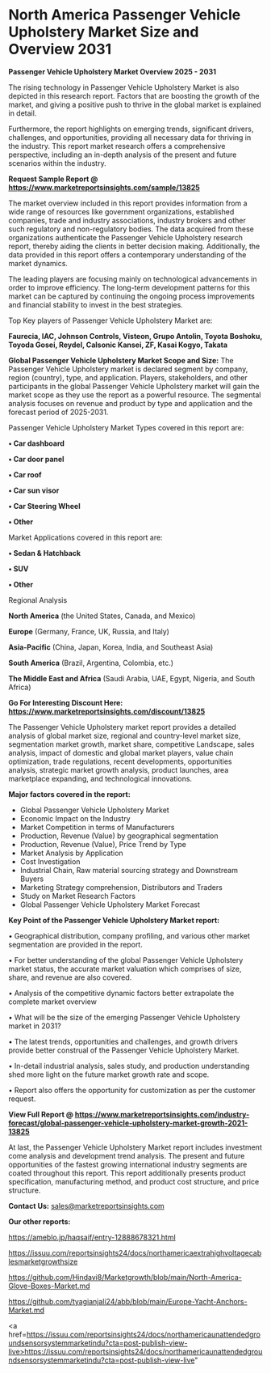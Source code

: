  # North America Passenger Vehicle Upholstery Market Size and Overview 2031

<Strong> Passenger Vehicle Upholstery Market Overview 2025 - 2031</strong>

The rising technology in Passenger Vehicle Upholstery Market is also depicted in this research report. Factors that are boosting the growth of the market, and giving a positive push to thrive in the global market is explained in detail.

Furthermore, the report highlights on emerging trends, significant drivers, challenges, and opportunities, providing all necessary data for thriving in the industry. This report market research offers a comprehensive perspective, including an in-depth analysis of the present and future scenarios within the industry.

<strong>Request Sample Report @ <a href=https://www.marketreportsinsights.com/sample/13825>https://www.marketreportsinsights.com/sample/13825</a></strong>

The market overview included in this report provides information from a wide range of resources like government organizations, established companies, trade and industry associations, industry brokers and other such regulatory and non-regulatory bodies. The data acquired from these organizations authenticate the Passenger Vehicle Upholstery research report, thereby aiding the clients in better decision making. Additionally, the data provided in this report offers a contemporary understanding of the market dynamics.

The leading players are focusing mainly on technological advancements in order to improve efficiency. The long-term development patterns for this market can be captured by continuing the ongoing process improvements and financial stability to invest in the best strategies.

Top Key players of Passenger Vehicle Upholstery Market are:

<strong>Faurecia, IAC, Johnson Controls, Visteon, Grupo Antolin, Toyota Boshoku, Toyoda Gosei, Reydel, Calsonic Kansei, ZF, Kasai Kogyo, Takata</strong>

<strong><b>Global Passenger Vehicle Upholstery Market Scope and Size:</b></strong>
The Passenger Vehicle Upholstery market is declared segment by company, region (country), type, and application. Players, stakeholders, and other participants in the global Passenger Vehicle Upholstery market will gain the market scope as they use the report as a powerful resource. The segmental analysis focuses on revenue and product by type and application and the forecast period of 2025-2031.

Passenger Vehicle Upholstery Market Types covered in this report are:

<strong>• Car dashboard

• Car door panel

• Car roof

• Car sun visor

• Car Steering Wheel

• Other</strong>

Market Applications covered in this report are:

<strong>• Sedan & Hatchback

• SUV

• Other</strong> 

Regional Analysis

<strong>North America</strong> (the United States, Canada, and Mexico)

<strong>Europe</strong> (Germany, France, UK, Russia, and Italy)

<strong>Asia-Pacific</strong> (China, Japan, Korea, India, and Southeast Asia)

<strong>South America</strong> (Brazil, Argentina, Colombia, etc.)

<strong>The Middle East and Africa</strong> (Saudi Arabia, UAE, Egypt, Nigeria, and South Africa)

<strong>Go For Interesting Discount Here: <a href=https://www.marketreportsinsights.com/discount/13825>https://www.marketreportsinsights.com/discount/13825</a></strong>

The Passenger Vehicle Upholstery market report provides a detailed analysis of global market size, regional and country-level market size, segmentation market growth, market share, competitive Landscape, sales analysis, impact of domestic and global market players, value chain optimization, trade regulations, recent developments, opportunities analysis, strategic market growth analysis, product launches, area marketplace expanding, and technological innovations.

<strong><b>Major factors covered in the report:</b></strong>
<ul>
  <li>Global Passenger Vehicle Upholstery Market </li>
  <li>Economic Impact on the Industry</li>
  <li>Market Competition in terms of Manufacturers</li>
  <li>Production, Revenue (Value) by geographical segmentation</li>
  <li>Production, Revenue (Value), Price Trend by Type</li>
  <li>Market Analysis by Application</li>
  <li>Cost Investigation</li>
  <li>Industrial Chain, Raw material sourcing strategy and Downstream Buyers</li>
  <li>Marketing Strategy comprehension, Distributors and Traders</li>
  <li>Study on Market Research Factors</li>
  <li>Global Passenger Vehicle Upholstery Market Forecast</li>
</ul>

<strong><b>Key Point of the Passenger Vehicle Upholstery Market report:</b></strong>

• Geographical distribution, company profiling, and various other market segmentation are provided in the report.

• For better understanding of the global Passenger Vehicle Upholstery market status, the accurate market valuation which comprises of size, share, and revenue are also covered.

• Analysis of the competitive dynamic factors better extrapolate the complete market overview

• What will be the size of the emerging Passenger Vehicle Upholstery market in 2031?

• The latest trends, opportunities and challenges, and growth drivers provide better construal of the Passenger Vehicle Upholstery Market.

• In-detail industrial analysis, sales study, and production understanding shed more light on the future market growth rate and scope.

• Report also offers the opportunity for customization as per the customer request.

<strong><b>View Full Report @ <a href=https://www.marketreportsinsights.com/industry-forecast/global-passenger-vehicle-upholstery-market-growth-2021-13825>https://www.marketreportsinsights.com/industry-forecast/global-passenger-vehicle-upholstery-market-growth-2021-13825</a></b></strong>


At last, the Passenger Vehicle Upholstery Market report includes investment come analysis and development trend analysis. The present and future opportunities of the fastest growing international industry segments are coated throughout this report. This report additionally presents product specification, manufacturing method, and product cost structure, and price structure.

<strong>Contact Us:</strong>
sales@marketreportsinsights.com

<strong>Our other reports:</strong>

<a href=https://ameblo.jp/haqsaif/entry-12888678321.html>https://ameblo.jp/haqsaif/entry-12888678321.html</a>

<a href=https://issuu.com/reportsinsights24/docs/northamericaextrahighvoltagecablesmarketgrowthsize>https://issuu.com/reportsinsights24/docs/northamericaextrahighvoltagecablesmarketgrowthsize</a>

<a href=https://github.com/Hindavi8/Marketgrowth/blob/main/North-America-Glove-Boxes-Market.md>https://github.com/Hindavi8/Marketgrowth/blob/main/North-America-Glove-Boxes-Market.md</a>

<a href=https://github.com/tyagianjali24/abb/blob/main/Europe-Yacht-Anchors-Market.md>https://github.com/tyagianjali24/abb/blob/main/Europe-Yacht-Anchors-Market.md</a>

<a href=https://issuu.com/reportsinsights24/docs/northamericaunattendedgroundsensorsystemmarketindu?cta=post-publish-view-live>https://issuu.com/reportsinsights24/docs/northamericaunattendedgroundsensorsystemmarketindu?cta=post-publish-view-live</a>"
